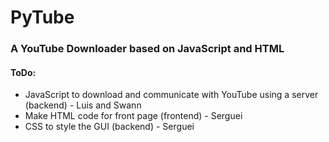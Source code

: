 # PyTube

### A YouTube Downloader based on JavaScript and HTML
#### ToDo:
  - JavaScript to download and communicate with YouTube using a server (backend) - Luis and Swann
  - Make HTML code for front page (frontend) - Serguei
  - CSS to style the GUI (backend) - Serguei
